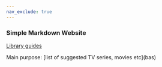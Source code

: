 ```yaml
---
nav_exclude: true
---
```


### Simple Markdown Website

[Library guides](library/index)

Main purpose:  [list of suggested TV series, movies etc](bas\)
